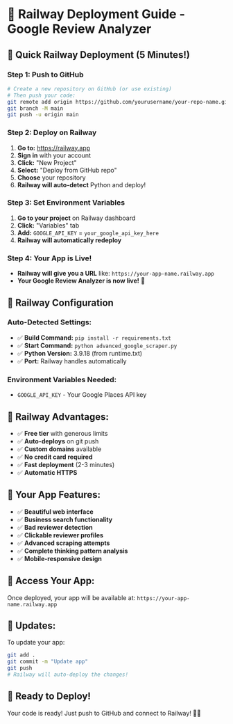 # 🚂 Railway Deployment Guide - Google Review Analyzer

## 🎯 **Quick Railway Deployment (5 Minutes!)**

### **Step 1: Push to GitHub**
```bash
# Create a new repository on GitHub (or use existing)
# Then push your code:
git remote add origin https://github.com/yourusername/your-repo-name.git
git branch -M main
git push -u origin main
```

### **Step 2: Deploy on Railway**
1. **Go to:** https://railway.app
2. **Sign in** with your account
3. **Click:** "New Project"
4. **Select:** "Deploy from GitHub repo"
5. **Choose** your repository
6. **Railway will auto-detect** Python and deploy!

### **Step 3: Set Environment Variables**
1. **Go to your project** on Railway dashboard
2. **Click:** "Variables" tab
3. **Add:** `GOOGLE_API_KEY` = `your_google_api_key_here`
4. **Railway will automatically redeploy**

### **Step 4: Your App is Live!**
- **Railway will give you a URL** like: `https://your-app-name.railway.app`
- **Your Google Review Analyzer is now live!** 🎉

## 🔧 **Railway Configuration**

### **Auto-Detected Settings:**
- ✅ **Build Command:** `pip install -r requirements.txt`
- ✅ **Start Command:** `python advanced_google_scraper.py`
- ✅ **Python Version:** 3.9.18 (from runtime.txt)
- ✅ **Port:** Railway handles automatically

### **Environment Variables Needed:**
- `GOOGLE_API_KEY` - Your Google Places API key

## 🌟 **Railway Advantages:**
- ✅ **Free tier** with generous limits
- ✅ **Auto-deploys** on git push
- ✅ **Custom domains** available
- ✅ **No credit card required**
- ✅ **Fast deployment** (2-3 minutes)
- ✅ **Automatic HTTPS**

## 🚀 **Your App Features:**
- ✅ **Beautiful web interface**
- ✅ **Business search functionality**
- ✅ **Bad reviewer detection**
- ✅ **Clickable reviewer profiles**
- ✅ **Advanced scraping attempts**
- ✅ **Complete thinking pattern analysis**
- ✅ **Mobile-responsive design**

## 📱 **Access Your App:**
Once deployed, your app will be available at:
`https://your-app-name.railway.app`

## 🔄 **Updates:**
To update your app:
```bash
git add .
git commit -m "Update app"
git push
# Railway will auto-deploy the changes!
```

## 🎯 **Ready to Deploy!**
Your code is ready! Just push to GitHub and connect to Railway! 🚂✨
